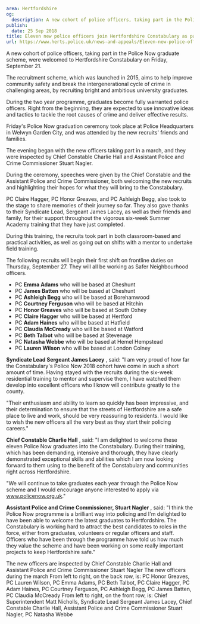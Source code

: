 ```yaml
area: Hertfordshire
og:
  description: A new cohort of police officers, taking part in the Police Now graduate scheme, were welcomed to Hertfordshire Constabulary on Friday, September 21.
publish:
  date: 25 Sep 2018
title: Eleven new police officers join Hertfordshire Constabulary as part of graduate scheme
url: https://www.herts.police.uk/news-and-appeals/Eleven-new-police-officers-join-Hertfordshire-Constabulary-as-part-of-graduate-scheme-1826
```

A new cohort of police officers, taking part in the Police Now graduate scheme, were welcomed to Hertfordshire Constabulary on Friday, September 21.

The recruitment scheme, which was launched in 2015, aims to help improve community safety and break the intergenerational cycle of crime in challenging areas, by recruiting bright and ambitious university graduates.

During the two year programme, graduates become fully warranted police officers. Right from the beginning, they are expected to use innovative ideas and tactics to tackle the root causes of crime and deliver effective results.

Friday's Police Now graduation ceremony took place at Police Headquarters in Welwyn Garden City, and was attended by the new recruits' friends and families.

The evening began with the new officers taking part in a march, and they were inspected by Chief Constable Charlie Hall and Assistant Police and Crime Commissioner Stuart Nagler.

During the ceremony, speeches were given by the Chief Constable and the Assistant Police and Crime Commissioner, both welcoming the new recruits and highlighting their hopes for what they will bring to the Constabulary.

PC Claire Hagger, PC Honor Greaves, and PC Ashleigh Begg, also took to the stage to share memories of their journey so far. They also gave thanks to their Syndicate Lead, Sergeant James Lacey, as well as their friends and family, for their support throughout the vigorous six-week Summer Academy training that they have just completed.

During this training, the recruits took part in both classroom-based and practical activities, as well as going out on shifts with a mentor to undertake field training.

The following recruits will begin their first shift on frontline duties on Thursday, September 27. They will all be working as Safer Neighbourhood officers.

 * PC **Emma Adams** who will be based at Cheshunt
 * PC **James Batten** who will be based at Cheshunt
 * PC **Ashleigh Begg** who will be based at Borehamwood
 * PC **Courtney Ferguson** who will be based at Hitchin
 * PC **Honor Greaves** who will be based at South Oxhey
 * PC **Claire Hagger** who will be based at Hertford
 * PC **Adam Haines** who will be based at Hatfield
 * PC **Claudia McCready** who will be based at Watford
 * PC **Beth Talbot** who will be based at Stevenage
 * PC **Natasha Webbe** who will be based at Hemel Hempstead
 * PC **Lauren Wilson** who will be based at London Colney

**Syndicate Lead Sergeant James Lacey** , said: "I am very proud of how far the Constabulary's Police Now 2018 cohort have come in such a short amount of time. Having stayed with the recruits during the six-week residential training to mentor and supervise them, I have watched them develop into excellent officers who I know will contribute greatly to the county.

"Their enthusiasm and ability to learn so quickly has been impressive, and their determination to ensure that the streets of Hertfordshire are a safe place to live and work, should be very reassuring to residents. I would like to wish the new officers all the very best as they start their policing careers."

**Chief Constable Charlie Hall** , said: "I am delighted to welcome these eleven Police Now graduates into the Constabulary. During their training, which has been demanding, intensive and thorough, they have clearly demonstrated exceptional skills and abilities which I am now looking forward to them using to the benefit of the Constabulary and communities right across Hertfordshire.

"We will continue to take graduates each year through the Police Now scheme and I would encourage anyone interested to apply via www.policenow.org.uk."

**Assistant Police and Crime Commissioner, Stuart Nagler** , said: "I think the Police Now programme is a brilliant way into policing and I'm delighted to have been able to welcome the latest graduates to Hertfordshire. The Constabulary is working hard to attract the best candidates to roles in the force, either from graduates, volunteers or regular officers and staff. Officers who have been through the programme have told us how much they value the scheme and have been working on some really important projects to keep Hertfordshire safe."

The new officers are inspected by Chief Constable Charlie Hall and Assistant Police and Crime Commissioner Stuart Nagler The new officers during the march From left to right, on the back row, is: PC Honor Greaves, PC Lauren Wilson, PC Emma Adams, PC Beth Talbot, PC Claire Hagger, PC Adam Haines, PC Courtney Ferguson, PC Ashleigh Begg, PC James Batten, PC Claudia McCready From left to right, on the front row, is: Chief Superintendent Matt Nicholls, Syndicate Lead Sergeant James Lacey, Chief Constable Charlie Hall, Assistant Police and Crime Commissioner Stuart Nagler, PC Natasha Webbe
